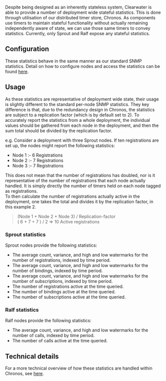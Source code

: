 Despite being designed as an inherently stateless system, Clearwater is able to provide a number of deployment wide stateful statistics. This is done through utilisation of our distributed timer store, Chronos. As components use timers to maintain stateful functionality without actually remaining independently aware of state, we can use those same timers to convey statistics. Currently, only Sprout and Ralf expose any stateful statistics.

## Configuration

These statistics behave in the same manner as our standard SNMP statistics. Detail on how to configure nodes and access the statistics can be found [here](https://clearwater.readthedocs.org/en/stable/Clearwater_SNMP_Statistics/index.html).

## Usage

As these statistics are representative of deployment wide state, their usage is slightly different to the standard per-node SNMP statistics. They key difference is that, due to the redundancy design in Chronos, the statistics are subject to a replication factor (which is by default set to 2). To accurately report the statistics from a whole deployment, the individual values should be gathered from each node in the deployment, and then the sum total should be divided by the replication factor.

e.g. Consider a deployment with three Sprout nodes. If ten registrations are set up, the nodes might report the following statistics:

* Node 1 :-  6 Registrations
* Node 2 :-  7 Registrations
* Node 3 :-  7 Registrations

This does not mean that the number of registrations has doubled, nor is it representative of the number of registrations that each node actually handled. It is simply directly the number of timers held on each node tagged as registrations.  
To then calculate the number of registrations actually active in the deployment, one takes the total and divides it by the replication factor, in this example 2.
> (Node 1 + Node 2 + Node 3) / Replication-factor  
> (  6    +   7    +   7   ) / 2  => 10 Active registrations

### Sprout statistics

Sprout nodes provide the following statistics:

* The average count, variance, and high and low watermarks for the number of registrations, indexed by time period.
* The average count, variance, and high and low watermarks for the number of bindings, indexed by time period.
* The average count, variance, and high and low watermarks for the number of subscriptions, indexed by time period.
* The number of registrations active at the time queried.
* The number of bindings active at the time queried.
* The number of subscriptions active at the time queried.

### Ralf statistics

Ralf nodes provide the following statistics:

* The average count, variance, and high and low watermarks for the number of calls, indexed by time period.
* The number of calls active at the time queried.

## Technical details

For a more technical overview of how these statistics are handled within Chronos, see [here](<insert link to chronos technical doc here>).
